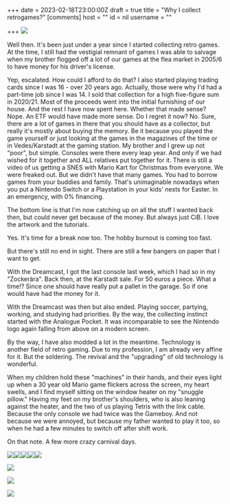 +++
date = 2023-02-18T23:00:00Z
draft = true
title = "Why I collect retrogames?"
[comments]
host = ""
id = nil
username = ""

+++
![](/uploads/76cfb0b11758d9f2.jpg)

Well then. It's been just under a year since I started collecting retro games. At the time, I still had the vestigial remnant of games I was able to salvage when my brother flogged off a lot of our games at the flea market in 2005/6 to have money for his driver's license.

Yep, escalated. How could I afford to do that? I also started playing trading cards since I was 16 - over 20 years ago. Actually, those were why I'd had a part-time job since I was 14. I sold that collection for a high five-figure sum in 2020/21. Most of the proceeds went into the initial furnishing of our house. And the rest I have now spent here. Whether that made sense? Nope. An ETF would have made more sense. Do I regret it now? No. Sure, there are a lot of games in there that you should have as a collector, but really it's mostly about buying the memory. Be it because you played the game yourself or just looking at the games in the magazines of the time or in Vedes/Karstadt at the gaming station. My brother and I grew up not "poor", but simple. Consoles were there every leap year. And only if we had wished for it together and ALL relatives put together for it. There is still a video of us getting a SNES with Mario Kart for Christmas from everyone. We were freaked out. But we didn't have that many games. You had to borrow games from your buddies and family. That's unimaginable nowadays when you put a Nintendo Switch or a Playstation in your kids' nests for Easter. In an emergency, with 0% financing.

The bottom line is that I'm now catching up on all the stuff I wanted back then, but could never get because of the money. But always just CiB. I love the artwork and the tutorials.

Yes. It's time for a break now too. The hobby burnout is coming too fast.

But there's still no end in sight. There are still a few bangers on paper that I want to get.

With the Dreamcast, I got the last console last week, which I had so in my "Zockerära". Back then, at the Karstadt sale. For 50 euros a piece. What a time!? Since one should have really put a pallet in the garage. So if one would have had the money for it.

With the Dreamcast was then but also ended. Playing soccer, partying, working, and studying had priorities. By the way, the collecting instinct started with the Analogue Pocket. It was incomparable to see the Nintendo logo again falling from above on a modern screen.

By the way, I have also modded a lot in the meantime. Technology is another field of retro gaming. Due to my profession, I am already very affine for it. But the soldering. The revival and the "upgrading" of old technology is wonderful.

When my children hold these "machines" in their hands, and their eyes light up when a 30 year old Mario game flickers across the screen, my heart swells, and I find myself sitting on the window heater on my "snuggle pillow." Having my feet on my brother's shoulders, who is also leaning against the heater, and the two of us playing Tetris with the link cable. Because the only console we had twice was the Gameboy. And not because we were annoyed, but because my father wanted to play it too, so when he had a few minutes to switch off after shift work.

On that note. A few more crazy carnival days.

![](/uploads/8af432250e17b78a.jpg)![](/uploads/8be0368133758b78.jpg)![](/uploads/2a621a960719f42e.jpg)![](/uploads/598076f1ea4f7595.jpg)![](/uploads/275827ad75819972.jpg)

![](/uploads/76cfb0b11758d9f2.jpg)

![](/uploads/1d5842ddffa84e95.jpg)

![](/uploads/4cb9c26ac10397d8.jpg)